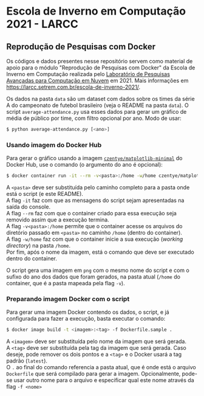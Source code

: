 # Escola de Inverno em Computação 2021 - LARCC
## Reprodução de Pesquisas com Docker

Os códigos e dados presentes nesse repositório servem como material de apoio para o módulo "Reprodução de Pesquisas com Docker" da Escola de Inverno em Computação realizada pelo [Laboratório de Pesquisas Avançadas para Computação em Nuvem](https://larcc.setrem.com.br/) em 2021. Mais informações em https://larcc.setrem.com.br/escola-de-inverno-2021/.

Os dados na pasta `data` são um dataset com dados sobre os times da série A do campeonato de futebol brasileiro (veja o README na pasta `data`).
O script `average-attendance.py` usa esses dados para gerar um gráfico de média de público por time, com filtro opcional por ano.
Modo de usar:

```bash
$ python average-attendance.py [<ano>]
```


### Usando imagem do Docker Hub

Para gerar o gráfico usando a imagem [`czentye/matplotlib-minimal`](https://hub.docker.com/r/czentye/matplotlib-minimal) do Docker Hub, use o comando (o argumento do ano é opcional):

```bash
$ docker container run -it --rm -v<pasta>:/home -w/home czentye/matplotlib-minimal python average-attendance.py <ano>
```
A `<pasta>` deve ser substituída pelo caminho completo para a pasta onde está o script (e este README).  
A flag `-it` faz com que as mensagens do script sejam apresentadas na saída do console.  
A flag `--rm` faz com que o container criado para essa execução seja removido assim que a execução termina.  
A flag `-v<pasta>:/home` permite que o container acesse os arquivos do diretório passado em `<pasta>` no caminho `/home` (dentro do container).  
A flag `-w/home` faz com que o container inicie a sua execução (_working directory_) na pasta `/home`.  
Por fim, após o nome da imagem, está o comando que deve ser executado dentro do container.

O script gera uma imagem em `png` com o mesmo nome do script e com o sufixo do ano dos dados que foram gerados, na pasta atual (`/home` do container, que é a pasta mapeada pela flag `-v`).


### Preparando imagem Docker com o script

Para gerar uma imagem Docker contendo os dados, o script, e já configurada para fazer a execução, basta executar o comando:

```bash
$ docker image build -t <imagem>:<tag> -f Dockerfile.sample .
```
A `<imagem>` deve ser substituída pelo nome da imagem que será gerada.  
A `<tag>` deve ser substituída pela tag da imagem que será gerada. Caso deseje, pode remover os dois pontos e a `<tag>` e o Docker usará a tag padrão (`latest`).  
O `.` ao final do comando referencia a pasta atual, que é onde está o arquivo `Dockerfile` que será compilado para gerar a imagem. Opcionalmente, pode-se usar outro nome para o arquivo e especificar qual este nome através da flag `-f <nome>`
